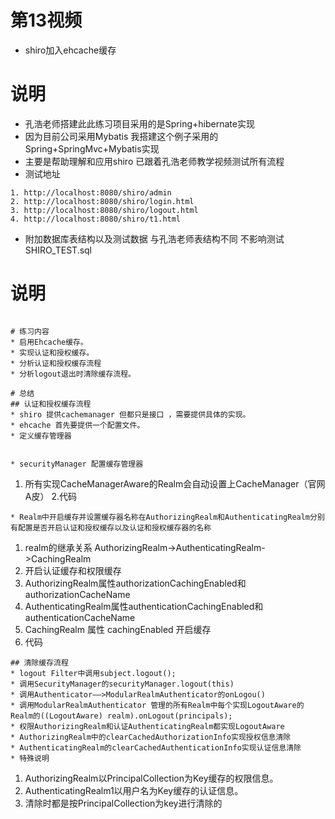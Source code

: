 # 第13视频
* shiro加入ehcache缓存
# 说明
* 孔浩老师搭建此此练习项目采用的是Spring+hibernate实现
* 因为目前公司采用Mybatis 我搭建这个例子采用的Spring+SpringMvc+Mybatis实现
* 主要是帮助理解和应用shiro 已跟着孔浩老师教学视频测试所有流程
* 测试地址
```
1. http://localhost:8080/shiro/admin
2. http://localhost:8080/shiro/login.html
3. http://localhost:8080/shiro/logout.html
4. http://localhost:8080/shiro/t1.html
```
* 附加数据库表结构以及测试数据 与孔浩老师表结构不同 不影响测试SHIRO_TEST.sql 
# 说明
```

# 练习内容
* 启用Ehcache缓存。
* 实现认证和授权缓存。
* 分析认证和授权缓存流程
* 分析logout退出时清除缓存流程。

# 总结
## 认证和授权缓存流程
* shiro 提供cachemanager 但都只是接口 ，需要提供具体的实现。
* ehcache 首先要提供一个配置文件。
* 定义缓存管理器

```
<bean id="cacheManager" class="org.apache.shiro.cache.ehcache.EhCacheManager"></bean>
```

* securityManager 配置缓存管理器 
```
1. 所有实现CacheManagerAware的Realm会自动设置上CacheManager（官网A皮）
2.代码
	<bean id="securityManager" class="org.apache.shiro.web.mgt.DefaultWebSecurityManager">
		<property name="realm" ref="userRealm"/>
		<property name="authorizer.permissionResolver" ref="urlPermissionResolver"/>
		<property name="cacheManager" ref="cacheManager"/>
	</bean>
```
* Realm中开启缓存并设置缓存器名称在AuthorizingRealm和AuthenticatingRealm分别有配置是否开启认证和授权缓存以及认证和授权缓存器的名称
```
1. realm的继承关系 AuthorizingRealm->AuthenticatingRealm->CachingRealm
2. 开启认证缓存和权限缓存
1. AuthorizingRealm属性authorizationCachingEnabled和authorizationCacheName
2. AuthenticatingRealm属性authenticationCachingEnabled和authenticationCacheName
3. CachingRealm 属性 cachingEnabled 开启缓存
4. 代码
	<bean id="userRealm" class="cn.com.qxl.shiro.realm.UserRealm">
		<property name="credentialsMatcher" ref="hashMatcher"/>
		<property name="cachingEnabled" value="true"></property>
		<property name="authenticationCachingEnabled" value="true"></property>
		<property name="authenticationCacheName" value="shiro-authenticationCache"></property>
		<property name="authorizationCachingEnabled" value="true"/>
		<property name="authorizationCacheName" value="shiro-authorizationCache"></property>
	</bean>
```
## 清除缓存流程
* logout Filter中调用subject.logout();
* 调用SecurityManager的securityManager.logout(this)
* 调用Authenticator——>ModularRealmAuthenticator的onLogou()
* 调用ModularRealmAuthenticator 管理的所有Realm中每个实现LogoutAware的Realm的((LogoutAware) realm).onLogout(principals);
* 权限AuthorizingRealm和认证AuthenticatingRealm都实现LogoutAware
* AuthorizingRealm中的clearCachedAuthorizationInfo实现授权信息清除
* AuthenticatingRealm的clearCachedAuthenticationInfo实现认证信息清除
* 特殊说明
```
1. AuthorizingRealm以PrincipalCollection为Key缓存的权限信息。
2. AuthenticatingRealm1以用户名为Key缓存的认证信息。
3. 清除时都是按PrincipalCollection为key进行清除的
```
